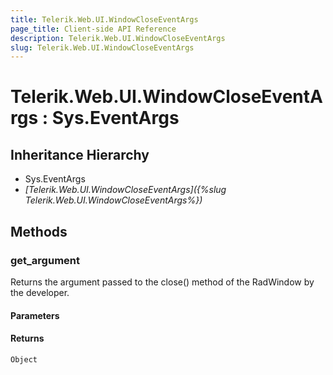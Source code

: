 ```yaml
---
title: Telerik.Web.UI.WindowCloseEventArgs
page_title: Client-side API Reference
description: Telerik.Web.UI.WindowCloseEventArgs
slug: Telerik.Web.UI.WindowCloseEventArgs
---
```


# Telerik.Web.UI.WindowCloseEventArgs : Sys.EventArgs 

## Inheritance Hierarchy

* Sys.EventArgs
* *[Telerik.Web.UI.WindowCloseEventArgs]({%slug Telerik.Web.UI.WindowCloseEventArgs%})*


## Methods

###  get_argument

Returns the argument passed to the close() method of the RadWindow by the developer. 

#### Parameters

#### Returns

`Object` 

